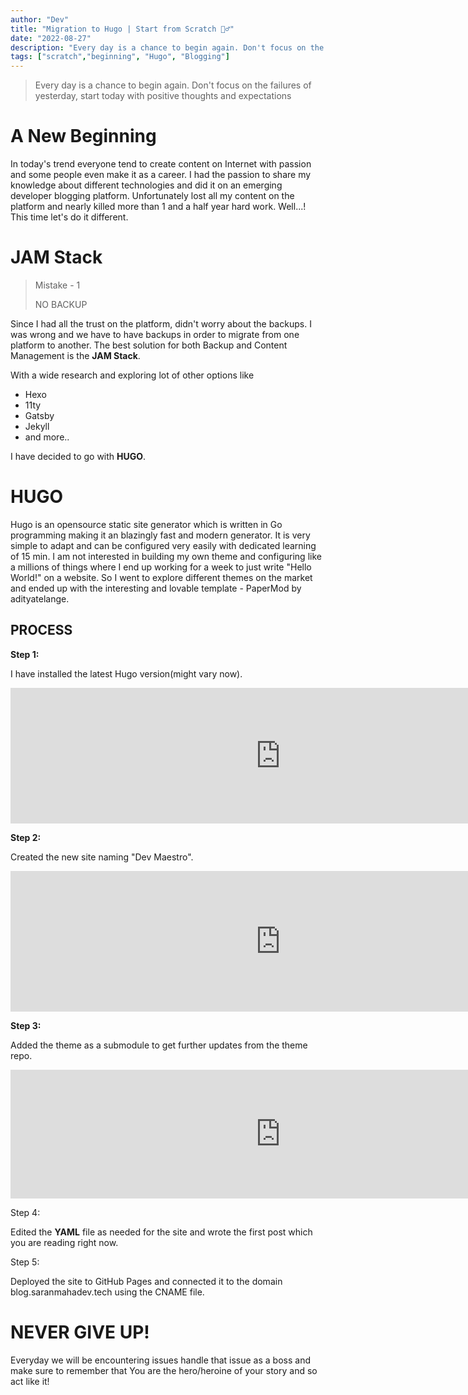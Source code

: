 ```yaml
---
author: "Dev"
title: "Migration to Hugo | Start from Scratch 🏃‍♂️"
date: "2022-08-27"
description: "Every day is a chance to begin again. Don't focus on the failures of yesterday, start today with positive thoughts and expectations"
tags: ["scratch","beginning", "Hugo", "Blogging"]
---
```


> Every day is a chance to begin again. Don't focus on the failures of yesterday, start today with positive thoughts and expectations

# A New Beginning

In today's trend everyone tend to create content on Internet with passion and some people even make it as a career. I had the passion to share my knowledge about different technologies and did it on an emerging developer blogging platform. Unfortunately lost all my content on the platform and nearly killed more than 1 and a half year hard work. Well...! This time let's do it different. 

# JAM Stack

>  Mistake - 1
>
> NO BACKUP

Since I had all the trust on the platform, didn't worry about the backups. I was wrong and we have to have backups in order to migrate from one platform to another. The best solution for both Backup and Content Management is the **JAM Stack**. 



With a wide research and exploring lot of other options like 

- Hexo
- 11ty
- Gatsby
- Jekyll
- and more..

I have decided to go with **HUGO**.

# HUGO

Hugo is an opensource static site generator which is written in Go programming making it an blazingly fast and modern generator. It is very simple to adapt and can be configured very easily with dedicated learning of 15 min. I am not interested in building my own theme and configuring like a millions of things where I end up working for a week to just write "Hello World!" on a website. So I went to explore different themes on the market and ended up with the interesting and lovable template - PaperMod by adityatelange.



## PROCESS

**Step 1:**

I have installed the latest Hugo version(might vary now).

<iframe   src="https://carbon.now.sh/embed?bg=rgba%28248%2C231%2C28%2C1%29&t=blackboard&wt=none&l=application%2Fx-sh&width=863.25&ds=true&dsyoff=20px&dsblur=68px&wc=true&wa=false&pv=56px&ph=56px&ln=false&fl=1&fm=Hack&fs=14px&lh=133%25&si=false&es=2x&wm=false&code=%2524%2520hugo%2520version%250Ahugo%2520v0.101.0"   style="width: 863px; height: 217px; border:0; transform: scale(1); overflow:hidden;"   sandbox="allow-scripts allow-same-origin"> </iframe>

**Step 2:**

Created the new site naming "Dev Maestro".

<iframe   src="https://carbon.now.sh/embed?bg=rgba%28248%2C231%2C28%2C1%29&t=blackboard&wt=none&l=application%2Fx-sh&width=863.25&ds=true&dsyoff=20px&dsblur=68px&wc=true&wa=false&pv=56px&ph=56px&ln=false&fl=1&fm=Hack&fs=14px&lh=133%25&si=false&es=2x&wm=false&code=%2524%2520hugo%2520new%2520site%2520devmaestro%250A%2524%2520cd%2520devmaestro%250A%28devmaestro%29%2520%2524"   style="width: 863px; height: 225px; border:0; transform: scale(1);"   sandbox="allow-scripts allow-same-origin"> </iframe>

**Step 3:**

Added the theme as a submodule to get further updates from the theme repo.

<iframe   src="https://carbon.now.sh/embed?bg=rgba%28248%2C231%2C28%2C1%29&t=blackboard&wt=none&l=application%2Fx-sh&width=863.25&ds=true&dsyoff=20px&dsblur=68px&wc=true&wa=false&pv=56px&ph=56px&ln=false&fl=1&fm=Hack&fs=14px&lh=133%25&si=false&es=2x&wm=false&code=%2524%2520git%2520submodule%2520add%2520--depth%253D1%2520https%253A%252F%252Fgithub.com%252Fadityatelange%252Fhugo-PaperMod.git%2520themes%252FPaperMod"   style="width: 863px; height: 206px; border:0; transform: scale(1); overflow:hidden;"   sandbox="allow-scripts allow-same-origin"> </iframe>

Step 4:

Edited the **YAML** file as needed for the site and wrote the first post which you are reading right now.

Step 5:

Deployed the site to GitHub Pages and connected it to the domain blog.saranmahadev.tech using the CNAME file.

# NEVER GIVE UP!

Everyday we will be encountering issues handle that issue as a boss and make sure to remember that You are the hero/heroine of your story and so act like it!



